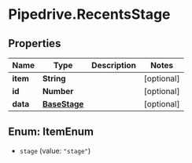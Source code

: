# Pipedrive.RecentsStage

## Properties

Name | Type | Description | Notes
------------ | ------------- | ------------- | -------------
**item** | **String** |  | [optional] 
**id** | **Number** |  | [optional] 
**data** | [**BaseStage**](BaseStage.md) |  | [optional] 



## Enum: ItemEnum


* `stage` (value: `"stage"`)




